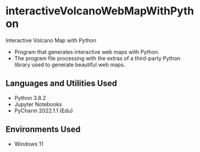 # interactiveVolcanoWebMapWithPython
Interactive Volcano Map with Python

* Program that generates interactive web maps with Python.
* The program file processing with the extras of a third-party Python library used to generate beautiful web maps.

<h2>Languages and Utilities Used</h2>

- Python 3.8.2 
- Jupyter Notebooks
- PyCharm 2022.1.1 (Edu)

<h2>Environments Used </h2>

- Windows 11
